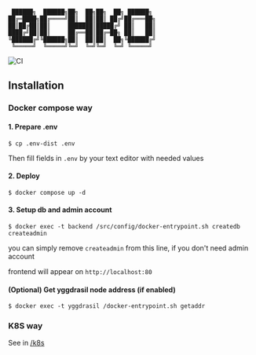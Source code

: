 ```
 ██████╗  ██████╗██╗  ██╗██╗  ██╗ ██████╗ 
██╔═████╗██╔════╝██║  ██║██║ ██╔╝██╔═══██╗
██║██╔██║██║     ███████║█████╔╝ ██║   ██║
████╔╝██║██║     ██╔══██║██╔═██╗ ██║   ██║
╚██████╔╝╚██████╗██║  ██║██║  ██╗╚██████╔╝
 ╚═════╝  ╚═════╝╚═╝  ╚═╝╚═╝  ╚═╝ ╚═════╝  
```
![CI](https://img.shields.io/github/actions/workflow/status/katzterd/0chan/build.yml?label=CI&logo=github&style=for-the-badge)

## Installation

### Docker compose way

#### 1. Prepare .env 
```
$ cp .env-dist .env
```
Then fill fields in `.env` by your text editor with needed values

#### 2. Deploy
```
$ docker compose up -d
```

#### 3. Setup db and admin account
```
$ docker exec -t backend /src/config/docker-entrypoint.sh createdb createadmin
```
you can simply remove  `createadmin`  from this line, if you don't need admin account

frontend will appear on `http://localhost:80`

#### (Optional) Get yggdrasil node address (if enabled)
```
$ docker exec -t yggdrasil /docker-entrypoint.sh getaddr
```

### K8S way
See in [/k8s](https://github.com/katzterd/0chan/tree/main/k8s)
